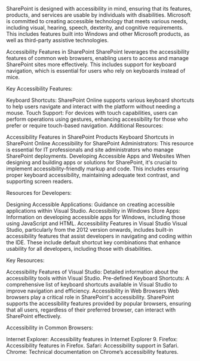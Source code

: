 SharePoint is designed with accessibility in mind, ensuring that its features, products, and services are usable by individuals with disabilities. Microsoft is committed to creating accessible technology that meets various needs, including visual, hearing, speech, dexterity, and cognitive requirements. This includes features built into Windows and other Microsoft products, as well as third-party assistive technologies.

Accessibility Features in SharePoint
SharePoint leverages the accessibility features of common web browsers, enabling users to access and manage SharePoint sites more effectively. This includes support for keyboard navigation, which is essential for users who rely on keyboards instead of mice.

Key Accessibility Features:

Keyboard Shortcuts: SharePoint Online supports various keyboard shortcuts to help users navigate and interact with the platform without needing a mouse.
Touch Support: For devices with touch capabilities, users can perform operations using gestures, enhancing accessibility for those who prefer or require touch-based navigation.
Additional Resources:

Accessibility Features in SharePoint Products
Keyboard Shortcuts in SharePoint Online
Accessibility for SharePoint Administrators: This resource is essential for IT professionals and site administrators who manage SharePoint deployments.
Developing Accessible Apps and Websites
When designing and building apps or solutions for SharePoint, it's crucial to implement accessibility-friendly markup and code. This includes ensuring proper keyboard accessibility, maintaining adequate text contrast, and supporting screen readers.

Resources for Developers:

Designing Accessible Applications: Guidance on creating accessible applications within Visual Studio.
Accessibility in Windows Store Apps: Information on developing accessible apps for Windows, including those using JavaScript and HTML.
Accessibility Features in Visual Studio
Visual Studio, particularly from the 2012 version onwards, includes built-in accessibility features that assist developers in navigating and coding within the IDE. These include default shortcut key combinations that enhance usability for all developers, including those with disabilities.

Key Resources:

Accessibility Features of Visual Studio: Detailed information about the accessibility tools within Visual Studio.
Pre-defined Keyboard Shortcuts: A comprehensive list of keyboard shortcuts available in Visual Studio to improve navigation and efficiency.
Accessibility in Web Browsers
Web browsers play a critical role in SharePoint's accessibility. SharePoint supports the accessibility features provided by popular browsers, ensuring that all users, regardless of their preferred browser, can interact with SharePoint effectively.

Accessibility in Common Browsers:

Internet Explorer: Accessibility features in Internet Explorer 9.
Firefox: Accessibility features in Firefox.
Safari: Accessibility support in Safari.
Chrome: Technical documentation on Chrome’s accessibility features.
